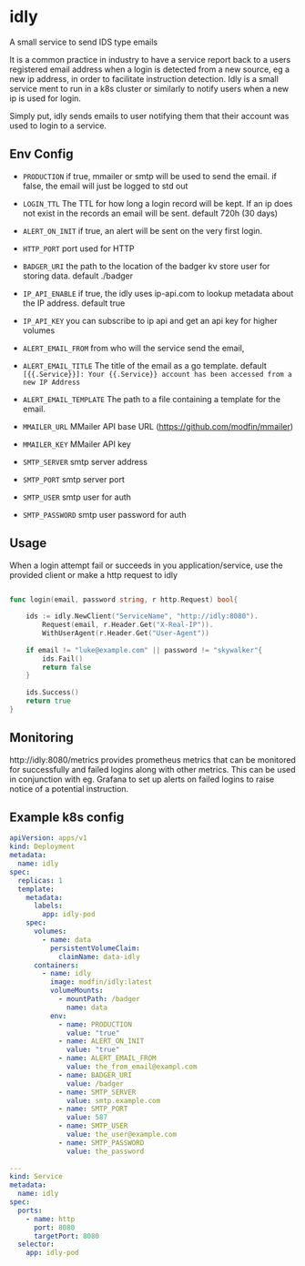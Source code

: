# idly
A small service to send IDS type emails

It is a common practice in industry to have a service report back to a users registered email address when 
a login is detected from a new source, eg a new ip address, in order to facilitate instruction detection. Idly is a 
small service ment to run in a k8s cluster or similarly to notify users when a new ip is used for login.

Simply put, idly sends emails to user notifying them that their account was used to login to a service.

## Env Config
* `PRODUCTION` if true, mmailer or smtp will be used to send the email. if false, the email will just be logged to std out
* `LOGIN_TTL` The TTL for how long a login record will be kept. If an ip does not exist in the records an email will be sent.
default 720h (30 days)
* `ALERT_ON_INIT` if true, an alert will be sent on the very first login. 
* `HTTP_PORT` port used for HTTP
* `BADGER_URI` the path to the location of the badger kv store user for storing data. default ./badger 

* `IP_API_ENABLE` if true, the idly uses ip-api.com to lookup metadata about the IP address. default true
* `IP_API_KEY` you can subscribe to ip api and get an api key for higher volumes

* `ALERT_EMAIL_FROM` from who will the service send the email, 
* `ALERT_EMAIL_TITLE` The title of the email as a go template. default `[{{.Service}}]: Your {{.Service}} account has been accessed from a new IP Address`
* `ALERT_EMAIL_TEMPLATE` The path to a file containing a template for the email.

* `MMAILER_URL` MMailer API base URL (https://github.com/modfin/mmailer)
* `MMAILER_KEY` MMailer API key 

* `SMTP_SERVER` smtp server address
* `SMTP_PORT` smtp server port
* `SMTP_USER` smtp user for auth
* `SMTP_PASSWORD` smtp user password for auth


## Usage
When a login attempt fail or succeeds in you application/service, use the provided client or make a http request to idly

```go 

func login(email, password string, r http.Request) bool{
	
    ids := idly.NewClient("ServiceName", "http://idly:8080").
        Request(email, r.Header.Get("X-Real-IP")).
        WithUserAgent(r.Header.Get("User-Agent"))
	
    if email != "luke@example.com" || password != "skywalker"{
        ids.Fail()
        return false
    }
	
    ids.Success()
    return true
}


```


## Monitoring

http://idly:8080/metrics provides prometheus metrics that can be monitored for successfully and failed logins along with 
other metrics. This can be used in conjunction with eg. Grafana to set up alerts on failed logins to raise notice of a 
potential instruction.

## Example k8s config
```yaml
apiVersion: apps/v1
kind: Deployment
metadata:
  name: idly
spec:
  replicas: 1
  template:
    metadata:
      labels:
        app: idly-pod
    spec:
      volumes:
        - name: data
          persistentVolumeClaim:
            claimName: data-idly
      containers:
        - name: idly
          image: modfin/idly:latest
          volumeMounts:
            - mountPath: /badger
              name: data
          env:
            - name: PRODUCTION
              value: "true"
            - name: ALERT_ON_INIT
              value: "true"
            - name: ALERT_EMAIL_FROM
              value: the_from_email@exampl.com
            - name: BADGER_URI
              value: /badger
            - name: SMTP_SERVER
              value: smtp.example.com
            - name: SMTP_PORT
              value: 587
            - name: SMTP_USER
              value: the_user@example.com
            - name: SMTP_PASSWORD
              value: the_password
              
---
kind: Service
metadata:
  name: idly
spec:
  ports:
    - name: http
      port: 8080
      targetPort: 8080
  selector:
    app: idly-pod

```
